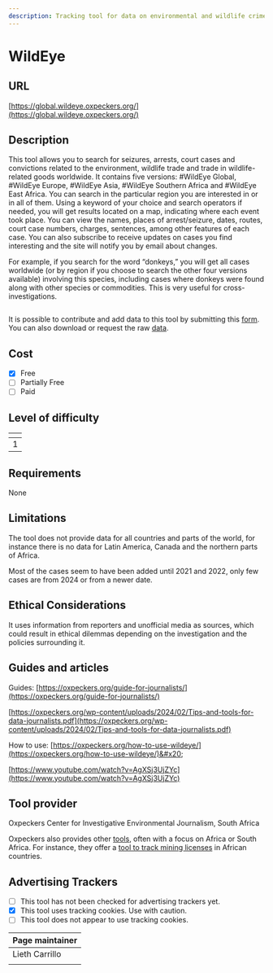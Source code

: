 ```yaml
---
description: Tracking tool for data on environmental and wildlife crime cases worldwide.
---
```


# WildEye

## URL

[https://global.wildeye.oxpeckers.org/](https://global.wildeye.oxpeckers.org/)

## Description

This tool allows you to search for seizures, arrests, court cases and convictions related to the environment, wildlife trade and trade in wildlife-related goods worldwide. It contains five versions: #WildEye Global, #WildEye Europe, #WildEye Asia, #WildEye Southern Africa and #WildEye East Africa. You can search in the particular region you are interested in or in all of them. Using a keyword of your choice and search operators if needed, you will get results located on a map, indicating where each event took place. You can view the names, places of arrest/seizure, dates, routes, court case numbers, charges, sentences, among other features of each case. You can also subscribe to receive updates on cases you find interesting and the site will notify you by email about changes.

For example, if you search for the word “donkeys,” you will get all cases worldwide (or by region if you choose to search the other four versions available) involving this species, including cases where donkeys were found along with other species or commodities. This is very useful for cross-investigations.

<figure><img src=".gitbook/assets/Screenshot 2024-12-20 at 7.03.48 PM.png" alt=""><figcaption></figcaption></figure>

It is possible to contribute and add data to this tool by submitting this [form](https://docs.google.com/forms/d/1ZMKUz4TPofiGHgo04Qk2SSn6qu0VOKruAhsCtKD251Q/viewform?edit_requested=true). You can also download or request the raw [data](https://oxpeckers.org/get-the-data/).

## Cost

* [x] Free
* [ ] Partially Free
* [ ] Paid

## Level of difficulty

<table><thead><tr><th data-type="rating" data-max="5"></th></tr></thead><tbody><tr><td>1</td></tr></tbody></table>

## Requirements

None

## Limitations

The tool does not provide data for all countries and parts of the world, for instance there is no data for Latin America, Canada and the northern parts of Africa.

Most of the cases seem to have been added until 2021 and 2022, only few cases are from 2024 or from a newer date.

## Ethical Considerations

It uses information from reporters and unofficial media as sources, which could result in ethical dilemmas depending on the investigation and the policies surrounding it.

## Guides and articles

Guides: [https://oxpeckers.org/guide-for-journalists/](https://oxpeckers.org/guide-for-journalists/)

[https://oxpeckers.org/wp-content/uploads/2024/02/Tips-and-tools-for-data-journalists.pdf](https://oxpeckers.org/wp-content/uploads/2024/02/Tips-and-tools-for-data-journalists.pdf)

How to use: [https://oxpeckers.org/how-to-use-wildeye/](https://oxpeckers.org/how-to-use-wildeye/)&#x20;

[https://www.youtube.com/watch?v=AgXSj3UjZYc](https://www.youtube.com/watch?v=AgXSj3UjZYc)

## Tool provider

Oxpeckers Center for Investigative Environmental Journalism, South Africa

Oxpeckers also provides other [tools](https://oxpeckers.org/tools/), often with a focus on Africa or South Africa. For instance, they offer a [tool to track mining licenses](https://oxpeckers.org/mine-alert-africa/) in African countries.

## Advertising Trackers

* [ ] This tool has not been checked for advertising trackers yet.
* [x] This tool uses tracking cookies. Use with caution.
* [ ] This tool does not appear to use tracking cookies.

| Page maintainer |
| --------------- |
| Lieth Carrillo  |
|                 |
